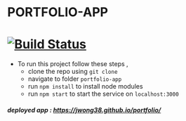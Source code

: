 # PORTFOLIO-APP 
# [![Build Status](https://travis-ci.org/jwong38/portfolio-app.svg?branch=master)](https://travis-ci.org/jwong38/portfolio-app)

- To run this project follow these steps , 
  - clone the repo using `git clone`
  - navigate to folder `portfolio-app`
  - run `npm install` to install node modules
  - run `npm start` to start the service on `localhost:3000`
    
##### deployed app : https://jwong38.github.io/portfolio/